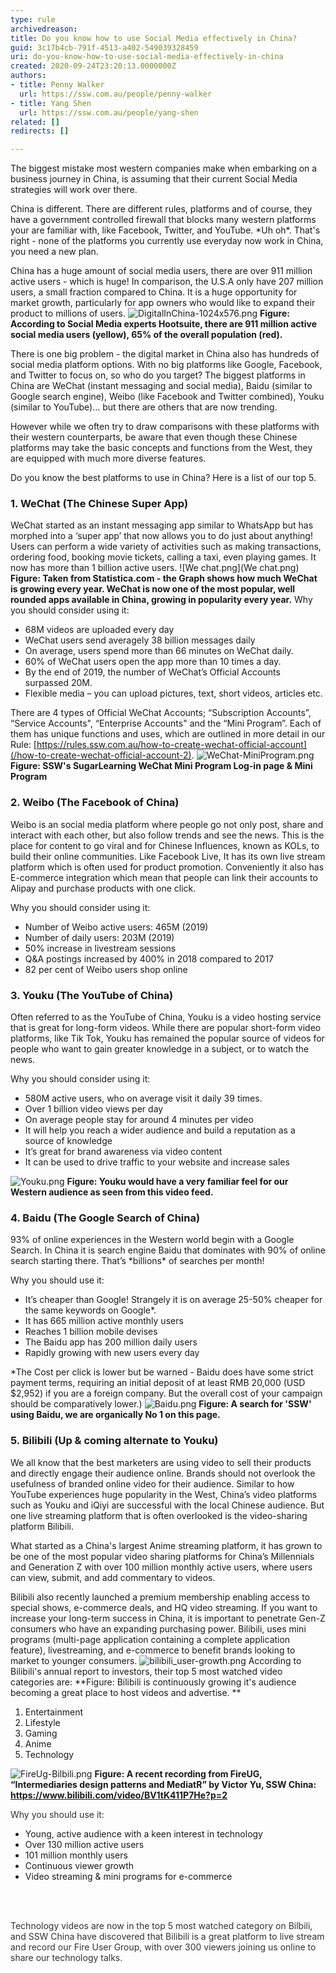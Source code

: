```yaml
---
type: rule
archivedreason: 
title: Do you know how to use Social Media effectively in China?
guid: 3c17b4cb-791f-4513-a402-549039328459
uri: do-you-know-how-to-use-social-media-effectively-in-china
created: 2020-09-24T23:20:13.0000000Z
authors:
- title: Penny Walker
  url: https://ssw.com.au/people/penny-walker
- title: Yang Shen
  url: https://ssw.com.au/people/yang-shen
related: []
redirects: []

---
```


The biggest mistake most western companies make when embarking on a business journey in China, is assuming that their current Social Media strategies will work over there.

China is different. There are different rules, platforms and of course, they have a government controlled firewall that blocks many western platforms your are familiar with, like Facebook, Twitter, and YouTube. \*Uh oh\*. That's right - none of the platforms you currently use everyday now work in China, you need a new plan.



<!--endintro-->

China has a huge amount of social media users, there are over 911 million active users - which is huge! In comparison, the U.S.A only have 207 million users, a small fraction compared to China. It is a huge opportunity for market growth, particularly for app owners who would like to expand their product to millions of users.
![DigitalInChina-1024x576.png](DigitalInChina-1024x576.png)
**Figure: According to Social Media experts Hootsuite, there are 911 million active social media users (yellow), 65% of the overall population (red).**



There is one big problem - the digital market in China also has hundreds of social media platform options. With no big platforms like Google, Facebook, and Twitter to focus on, so who do you target? The biggest platforms in China are WeChat (instant messaging and social media), Baidu (similar to Google search engine), Weibo (like Facebook and Twitter combined), Youku (similar to YouTube)… but there are others that are now trending.
 
However while we often try to draw comparisons with these platforms with their western counterparts, be aware that even though these Chinese platforms may take the basic concepts and functions from the West, they are equipped with much more diverse features.
 
Do you know the best platforms to use in China? Here is a list of our top 5.

### 1. WeChat (The Chinese Super App)

WeChat started as an instant messaging app similar to WhatsApp but has morphed into a ‘super app’ that now allows you to do just about anything! Users can perform a wide variety of activities such as making transactions, ordering food, booking movie tickets, calling a taxi, even playing games. It now has more than 1 billion active users.
![We chat.png](We chat.png)
 **Figure: Taken from Statistica.com - the Graph shows how much WeChat is growing every year. WeChat is now one of the most popular, well rounded apps available in China, growing in popularity every year.** 
Why you should consider using it:

* 68M videos are uploaded every day
* WeChat users send averagely 38 billion messages daily
* On average, users spend more than 66 minutes on WeChat daily.
* 60% of WeChat users open the app more than 10 times a day.
* By the end of 2019, the number of WeChat’s Official Accounts surpassed 20M.
* Flexible media – you can upload pictures, text, short videos, articles etc.


There are 4 types of Official  WeChat Accounts; “Subscription Accounts”, “Service Accounts", “Enterprise Accounts" and the “Mini Program”. Each of them has unique functions and uses, which are outlined in more detail in our Rule: [https://rules.ssw.com.au/how-to-create-wechat-official-account](/how-to-create-wechat-official-account-2).
![WeChat-MiniProgram.png](WeChat-Mini-Program.png) **Figure: SSW's SugarLearning WeChat Mini Program Log-in page & Mini Program** 
### 2. Weibo (The Facebook of China)


Weibo is an social media platform where people go not only post, share and interact with each other, but also follow trends and see the news. This is the place for content to go viral and for Chinese Influences, known as KOLs, to build their online communities. Like Facebook Live, It has its own live stream platform which is often used for product promotion. Conveniently it also has E-commerce integration which mean that people can link their accounts to Alipay and purchase products with one click.

Why you should consider using it:



* Number of Weibo active users: 465M (2019)
* Number of daily users: 203M (2019)
* 50% increase in livestream sessions
* Q&A postings increased by 400% in 2018 compared to 2017
* 82 per cent of Weibo users shop online




### 3. Youku (The YouTube of China)


Often referred to as the YouTube of China, Youku is a video hosting service that is great for long-form videos. While there are popular short-form video platforms, like Tik Tok, Youku has remained the popular source of videos for people who want to gain greater knowledge in a subject, or to watch the news.

Why you should consider using it:

* 580M active users, who on average visit it daily 39 times.
* Over 1 billion video views per day
* On average people stay for around 4 minutes per video
* It will help you reach a wider audience and build a reputation as a source of knowledge
* It’s great for brand awareness via video content
* It can be used to drive traffic to your website and increase sales



![Youku.png](Youku.png)
 **Figure: Youku would have a very familiar feel for our Western audience as seen from this video feed.** 


### 4. Baidu (The Google Search of China)


93% of online experiences in the Western world begin with a Google Search. In China it is search engine Baidu that dominates with 90% of online search starting there. That’s \*billions\* of searches per month!

Why you should use it:

* It’s cheaper than Google! Strangely it is on average 25-50% cheaper for the same keywords on Google\*.
* It has 665 million active monthly users
* Reaches 1 billion mobile devises
* The Baidu app has 200 million daily users
* Rapidly growing with new users every day




\*The Cost per click is lower but be warned - Baidu does have some strict payment terms, requiring an initial deposit of at least RMB 20,000 (USD $2,952) if you are a foreign company. But the overall cost of your campaign should be comparatively lower.)
![Baidu.png](Baidu.png)
**Figure: A search for 'SSW' using Baidu, we are organically No 1 on this page.**

### 5. Bilibili (Up & coming alternate to Youku)


We all know that the best marketers are using video to sell their products and directly engage their audience online. Brands should not overlook the usefulness of branded online video for their audience. Similar to how YouTube experiences huge popularity in the West, China’s video platforms such as Youku and iQiyi are successful with the local Chinese audience. But one live streaming platform that is often overlooked is the video-sharing platform Bilibili.

What started as a China's largest Anime streaming platform, it has grown to be one of the most popular video sharing platforms for China’s Millennials and Generation Z with over 100 million monthly active users, where users can view, submit, and add commentary to videos.

Bilibili also recently launched a premium membership enabling access to special shows, e-commerce deals, and HQ video streaming. If you want to increase your long-term success in China, it is important to penetrate Gen-Z consumers who have an expanding purchasing power. Bilibili, uses mini programs (multi-page application containing a complete application feature), livestreaming, and e-commerce to benefit brands looking to market to younger consumers.
![bilibili_user-growth.png](bilibili_user-growth.png)
According to Bilibili's annual report to investors, their top 5 most watched video categories are:
 **Figure: Bilibili is continuously growing it's audience becoming a great place to host videos and advertise.
**
1. Entertainment
2. Lifestyle
3. Gaming
4. Anime
5. Technology

![FireUg-Bilbili.png](FireUg-Bilbili.png) **Figure: A recent recording from FireUG, “Intermediaries design patterns and MediatR” by Victor Yu, SSW China: https://www.bilibili.com/video/BV1tK411P7He?p=2**

<font color="#333333">Why you should use it:</font>
* Young, active audience with a keen interest in technology
* Over 130 million active users
* 101 million monthly users
* Continuous viewer growth
* Video streaming & mini programs for e-commerce


<font color="#333333"><br></font>

<font color="#333333"> <br>Technology videos are now in the top 5 most watched category on Bilbili, and SSW China have discovered that Bilibili is a great platform to live stream and record our Fire User Group, with over 300 viewers joining us online to share our technology talks.<br></font>
